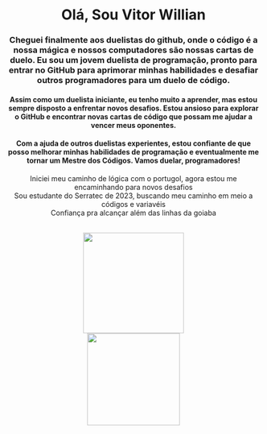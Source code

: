 <div align = "center">
  
# Olá, Sou Vitor Willian

### Cheguei finalmente aos duelistas do github, onde o código é a nossa mágica e nossos computadores são nossas cartas de duelo. Eu sou um jovem duelista de programação, pronto para entrar no GitHub para aprimorar minhas habilidades e desafiar outros programadores para um duelo de código.

#### Assim como um duelista iniciante, eu tenho muito a aprender, mas estou sempre disposto a enfrentar novos desafios. Estou ansioso para explorar o GitHub e encontrar novas cartas de código que possam me ajudar a vencer meus oponentes.

#### Com a ajuda de outros duelistas experientes, estou confiante de que posso melhorar minhas habilidades de programação e eventualmente me tornar um Mestre dos Códigos. Vamos duelar, programadores!
 
Iniciei meu caminho de lógica com o portugol, agora estou me encaminhando para novos desafios
<br>
Sou estudante do Serratec de 2023, buscando meu caminho em meio a códigos e variavéis
<br>
Confiança pra alcançar além das linhas da goiaba
<br>
 </div>
<br>
<div align = "center">
  <a href="https://github.com/V-Maxxin">
  <img height="200em" src="https://github-readme-stats.vercel.app/api?username=V-Maxxin&show_icons=false&theme=Dark&include_all_commits=true&count_private=true"/>
 </div> <div align = "center">
  <img height="183.5em" src="https://github-readme-stats.vercel.app/api/top-langs/?username=V-Maxxin&layout=compact&langs_count=168&theme=Dark"/>
</div>
